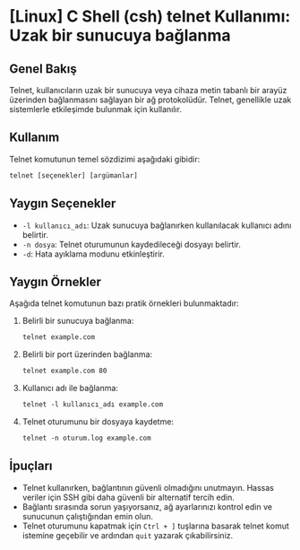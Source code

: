 # [Linux] C Shell (csh) telnet Kullanımı: Uzak bir sunucuya bağlanma

## Genel Bakış
Telnet, kullanıcıların uzak bir sunucuya veya cihaza metin tabanlı bir arayüz üzerinden bağlanmasını sağlayan bir ağ protokolüdür. Telnet, genellikle uzak sistemlerle etkileşimde bulunmak için kullanılır.

## Kullanım
Telnet komutunun temel sözdizimi aşağıdaki gibidir:

```csh
telnet [seçenekler] [argümanlar]
```

## Yaygın Seçenekler
- `-l kullanıcı_adı`: Uzak sunucuya bağlanırken kullanılacak kullanıcı adını belirtir.
- `-n dosya`: Telnet oturumunun kaydedileceği dosyayı belirtir.
- `-d`: Hata ayıklama modunu etkinleştirir.

## Yaygın Örnekler
Aşağıda telnet komutunun bazı pratik örnekleri bulunmaktadır:

1. Belirli bir sunucuya bağlanma:
   ```csh
   telnet example.com
   ```

2. Belirli bir port üzerinden bağlanma:
   ```csh
   telnet example.com 80
   ```

3. Kullanıcı adı ile bağlanma:
   ```csh
   telnet -l kullanıcı_adı example.com
   ```

4. Telnet oturumunu bir dosyaya kaydetme:
   ```csh
   telnet -n oturum.log example.com
   ```

## İpuçları
- Telnet kullanırken, bağlantının güvenli olmadığını unutmayın. Hassas veriler için SSH gibi daha güvenli bir alternatif tercih edin.
- Bağlantı sırasında sorun yaşıyorsanız, ağ ayarlarınızı kontrol edin ve sunucunun çalıştığından emin olun.
- Telnet oturumunu kapatmak için `Ctrl + ]` tuşlarına basarak telnet komut istemine geçebilir ve ardından `quit` yazarak çıkabilirsiniz.